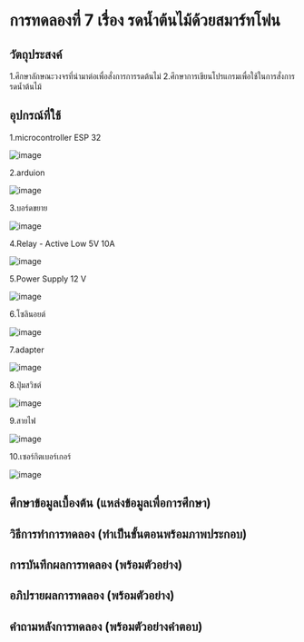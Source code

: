 # การทดลองที่ 7 เรื่อง รดน้ำต้นไม้ด้วยสมาร์ทโฟน

## วัตถุประสงค์ 
1.ศึกษาลักษณะวงจรที่นำมาต่อเพื่อสั่งการการรดต้นไม่
2.ศึกษาการเขียนโปรแกรมเพื่อใช้ในการสั่งการรดน้ำต้นไม้

## อุปกรณ์ที่ใช้ 
1.microcontroller ESP 32

![image](https://user-images.githubusercontent.com/80879788/113187378-fcd2a880-9282-11eb-9cc0-1f71daa305b7.png)

2.arduion 

![image](https://user-images.githubusercontent.com/80879788/113179537-ea07a600-9279-11eb-9b57-b2ad1b616457.png)

3.บอร์ดขยาย

![image](https://user-images.githubusercontent.com/80879788/113179799-3226c880-927a-11eb-9db5-5860f5ba56fb.png)

4.Relay - Active Low 5V 10A

![image](https://user-images.githubusercontent.com/80879788/113180037-774afa80-927a-11eb-8b61-00de8d24bf61.png)

5.Power Supply 12 V

![image](https://user-images.githubusercontent.com/80879788/113180508-ffc99b00-927a-11eb-9aed-e7a74194b867.png)

6.โซลินอยต์

![image](https://user-images.githubusercontent.com/80879788/113180646-27b8fe80-927b-11eb-91c7-9288f63ae225.png)

7.adapter

![image](https://user-images.githubusercontent.com/80879788/113181576-276d3300-927c-11eb-8847-c0224e74c3ba.png)

8.ปุ่มสวิชต์

![image](https://user-images.githubusercontent.com/80879788/113182805-87b0a480-927d-11eb-9230-5f71d77ce981.png)

9.สายไฟ

![image](https://user-images.githubusercontent.com/80879788/113182876-98611a80-927d-11eb-88c6-05abbd809f82.png)

10.เซอร์กิตเบอร์เกอร์

![image](https://user-images.githubusercontent.com/80879788/113182382-08bb6c00-927d-11eb-9252-c6382bb8381e.png)

## ศึกษาข้อมูลเบื้องต้น (แหล่งข้อมูลเพื่อการศึกษา)

## วิธีการทำการทดลอง (ทำเป็นขั้นตอนพร้อมภาพประกอบ)

## การบันทึกผลการทดลอง (พร้อมตัวอย่าง)

## อภิปรายผลการทดลอง (พร้อมตัวอย่าง)

## คำถามหลังการทดลอง (พร้อมตัวอย่างคำตอบ)
